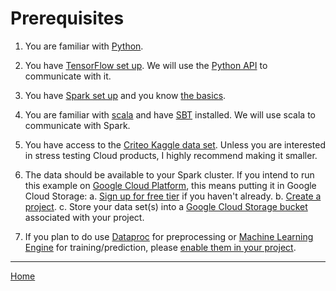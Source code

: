 # Prerequisites

1. You are familiar with [Python](https://www.python.org/).

2. You have [TensorFlow set up](https://www.tensorflow.org/install/). We will
use the [Python API](https://www.tensorflow.org/api_docs/python/) to communicate
with it.

3. You have [Spark set up](https://spark.apache.org/docs/latest/) and
   you know [the basics](https://spark.apache.org/docs/latest/quick-start.html).

4. You are familiar with [scala](http://scala-lang.org/) and have [SBT](http://www.scala-sbt.org/) installed. We will use scala to communicate with Spark.

5. You have access to the [Criteo Kaggle data set](http://labs.criteo.com/2014/02/kaggle-display-advertising-challenge-dataset/). Unless you are interested in
stress testing Cloud products, I highly recommend making it smaller.

6. The data should be available to your Spark cluster. If you intend to run this
example on [Google Cloud Platform](https://cloud.google.com/), this means
putting it in Google Cloud Storage:
       a. [Sign up for free tier](https://cloud.google.com/free/) if you haven't already.
       b. [Create a project](https://cloud.google.com/resource-manager/docs/creating-managing-projects).
       c. Store your data set(s) into a [Google Cloud Storage
       bucket](https://cloud.google.com/storage/) associated with your project.
       
7. If you plan to do use [Dataproc](https://cloud.google.com/dataproc/docs/) for
   preprocessing or [Machine Learning
   Engine](https://cloud.google.com/ml-engine/docs/) for training/prediction,
   please [enable them in your
   project](https://support.google.com/cloud/answer/6158841?hl=en).

- - -

[Home](../README.md)

